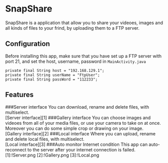 # SnapShare
SnapShare is a application that allow you to share your videoes, images and all kinds of files to your frind, by uploading them to a FTP server. 

## Configuration
Before installing this app, make sure that you have set up a FTP server with port 21, and set the host, username, password in `MainActivity.java`

	private final String host = "192.168.129.1";
	private final String userName = "FtpUser";
	private final String passWord = "112233";

## Features
###Server interface
You can download, rename and delete files, with multiselect.       
[Server interface][1]
###Gallery interface
You can choose images and videoes from all of your media files, or use your camera to take on at once. Moreover you can do some simple crop or drawing on your image.       
[Gallery interface][2]
###Local interface
Where you can upload, rename and delete local files,  with multiselect.       
[Local interface][3]
###Auto monitor Internet condition
This app can auto-reconnect to the server after your internet connection is failed.       
[1]:!Server.png
[2]:!Gallery.png
[3]:!Local.png
